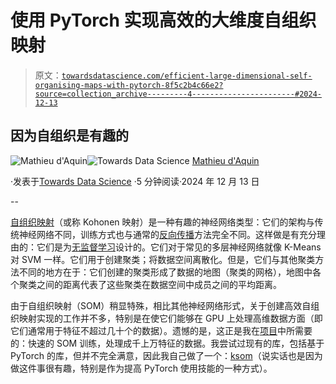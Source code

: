 # 使用 PyTorch 实现高效的大维度自组织映射

> 原文：[`towardsdatascience.com/efficient-large-dimensional-self-organising-maps-with-pytorch-8f5c2b4c66e2?source=collection_archive---------4-----------------------#2024-12-13`](https://towardsdatascience.com/efficient-large-dimensional-self-organising-maps-with-pytorch-8f5c2b4c66e2?source=collection_archive---------4-----------------------#2024-12-13)

## 因为自组织是有趣的

[](https://medium.com/@mathieu.daquin.x?source=post_page---byline--8f5c2b4c66e2--------------------------------)![Mathieu d'Aquin](https://medium.com/@mathieu.daquin.x?source=post_page---byline--8f5c2b4c66e2--------------------------------)[](https://towardsdatascience.com/?source=post_page---byline--8f5c2b4c66e2--------------------------------)![Towards Data Science](https://towardsdatascience.com/?source=post_page---byline--8f5c2b4c66e2--------------------------------) [Mathieu d'Aquin](https://medium.com/@mathieu.daquin.x?source=post_page---byline--8f5c2b4c66e2--------------------------------)

·发表于[Towards Data Science](https://towardsdatascience.com/?source=post_page---byline--8f5c2b4c66e2--------------------------------) ·5 分钟阅读·2024 年 12 月 13 日

--

[自组织映射](https://en.wikipedia.org/wiki/Self-organizing_map)（或称 Kohonen 映射）是一种有趣的神经网络类型：它们的架构与传统神经网络不同，训练方式也与通常的[反向传播](https://en.wikipedia.org/wiki/Backpropagation)方法完全不同。这样做是有充分理由的：它们是为[无监督学习](https://en.wikipedia.org/wiki/Unsupervised_learning)设计的。它们对于常见的多层神经网络就像 K-Means 对 SVM 一样。它们用于创建聚类；将数据空间离散化。但是，它们与其他聚类方法不同的地方在于：它们创建的聚类形成了数据的地图（聚类的网格），地图中各个聚类之间的距离代表了这些聚类在数据空间中成员之间的平均距离。

由于自组织映射（SOM）稍显特殊，相比其他神经网络形式，关于创建高效自组织映射实现的工作并不多，特别是在使它们能够在 GPU 上处理高维数据方面（即它们通常用于特征不超过几十个的数据）。遗憾的是，这正是我在[项目](https://arxiv.org/abs/2312.05864)中所需要的：快速的 SOM 训练，处理成千上万特征的数据。我尝试过现有的库，包括基于 PyTorch 的库，但并不完全满意，因此我自己做了一个：[ksom](https://pypi.org/project/ksom/)（说实话也是因为做这件事很有趣，特别是作为提高 PyTorch 使用技能的一种方式）。
